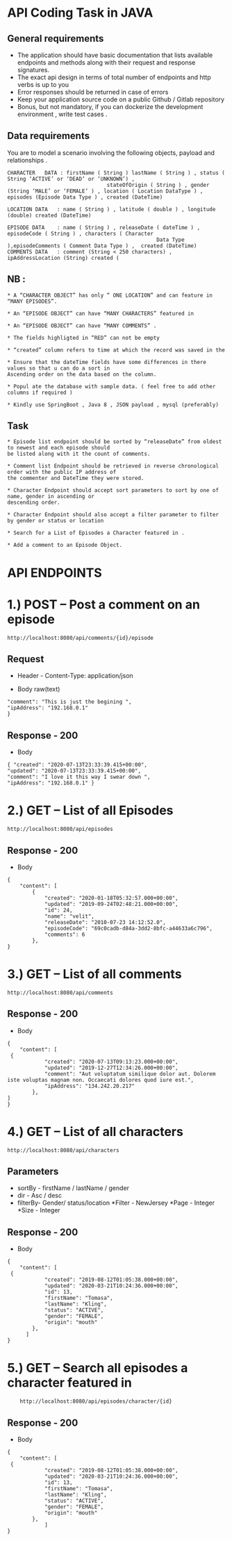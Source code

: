 # API Coding Task in JAVA
##	General requirements
	
* The application should have basic documentation that lists available endpoints and methods along with their
									request and response signatures.
* The exact api design in terms of total number of endpoints and http verbs is up to you
* Error responses should be returned in case of errors
* Keep your application source code on a public Github / Gitlab repository
* Bonus, but not mandatory, if you can dockerize the development environment , write test cases .

## Data requirements

You are to model a scenario involving the following objects, payload and relationships .
```
CHARACTER	DATA : firstName ( String ) lastName ( String ) , status ( String ‘ACTIVE’ or ‘DEAD’ or ‘UNKNOWN’) ,
								stateOfOrigin ( String ) , gender (String ‘MALE’ or ‘FEMALE’ ) , location ( Location DataType ) , episodes (Episode Data Type ) , created (DateTime)

LOCATION DATA	: name ( String ) , latitude ( double ) , longitude (double) created (DateTime)

EPISODE DATA	: name ( String ) , releaseDate ( dateTime ) , episodeCode ( String ) , characters ( Character
												Data Type ),episodeComments ( Comment Data Type ) ,  created (DateTime)
COMMENTS DATA	: comment (String < 250 characters) , ipAddressLocation (String) created (
```											
## NB :
```																					
* A “CHARACTER OBJECT” has only “ ONE LOCATION” and can feature in “MANY EPISODES”.

* An “EPISODE OBJECT” can have “MANY CHARACTERS” featured in

* An “EPISODE OBJECT” can have “MANY COMMENTS” .

* The fields highligted in “RED” can not be empty

* “created” column refers to time at which the record was saved in the

* Ensure that the dateTime fields have some differences in there values so that u can do a sort in
Ascending order on the data based on the column.

* Popul ate the database with sample data. ( feel free to add other columns if required )

* Kindly use SpringBoot , Java 8 , JSON payload , mysql (preferably)
```
## Task
```
* Episode list endpoint should be sorted by “releaseDate” from oldest to newest and each episode should
be listed along with it the count of comments.

* Comment list Endpoint should be retrieved in reverse chronological order with the public IP address of
the commenter and DateTime they were stored.

* Character Endpoint should accept sort parameters to sort by one of name, gender in ascending or
descending order.

* Character Endpoint should also accept a filter parameter to filter by gender or status or location

* Search for a List of Episodes a Character featured in .

* Add a comment to an Episode Object.
```
# API ENDPOINTS
# 1.) POST – Post a comment on an episode
```
http://localhost:8080/api/comments/{id}/episode
```
## Request
* Header - Content-Type: application/json

* Body raw(text)
```{
"comment": "This is just the begining ",
"ipAddress": "192.168.0.1"
}
```
## Response - 200

* Body 
```
{ "created": "2020-07-13T23:33:39.415+00:00", 
"updated": "2020-07-13T23:33:39.415+00:00", 
"comment": "I love it this way I swear down ",
"ipAddress": "192.168.0.1" }
```
# 2.) GET  – 	List of all Episodes
```
http://localhost:8080/api/episodes
```
## Response - 200
* Body 
```
{
    "content": [
        {
            "created": "2020-01-18T05:32:57.000+00:00",
            "updated": "2019-09-24T02:48:21.000+00:00",
            "id": 24,
            "name": "velit",
            "releaseDate": "2010-07-23 14:12:52.0",
            "episodeCode": "69c0cadb-d84a-3dd2-8bfc-a44633a6c796",
            "comments": 6
        },
}
```

# 3.) GET  – 	List of all comments
```
http://localhost:8080/api/comments
```

## Response - 200
* Body 
```
{
    "content": [
 {
            "created": "2020-07-13T09:13:23.000+00:00",
            "updated": "2019-12-27T12:34:26.000+00:00",
            "comment": "Aut voluptatum similique dolor aut. Dolorem iste voluptas magnam non. Occaecati dolores quod iure est.",
            "ipAddress": "134.242.20.217"
        },
]
}
```
# 4.) GET  – 	List of all characters
```
http://localhost:8080/api/characters
```

## Parameters
			
* sortBy	-	firstName / lastName / gender
* dir	-	Asc  / desc
* filterBy-	Gender/ status/location
*Filter	-	NewJersey
*Page	-	Integer
*Size	-	Integer

## Response - 200
* Body 
```
{
    "content": [
 {
            "created": "2019-08-12T01:05:38.000+00:00",
            "updated": "2020-03-21T10:24:36.000+00:00",
            "id": 13,
            "firstName": "Tomasa",
            "lastName": "Kling",
            "status": "ACTIVE",
            "gender": "FEMALE",
            "origin": "mouth"
        },
      ]
}
```

# 5.) GET  – 	Search all episodes a character featured in
```
	http://localhost:8080/api/episodes/character/{id}
```

## Response - 200
* Body 
```
{
    "content": [
 {
            "created": "2019-08-12T01:05:38.000+00:00",
            "updated": "2020-03-21T10:24:36.000+00:00",
            "id": 13,
            "firstName": "Tomasa",
            "lastName": "Kling",
            "status": "ACTIVE",
            "gender": "FEMALE",
            "origin": "mouth"
        },
            ]
}
```

